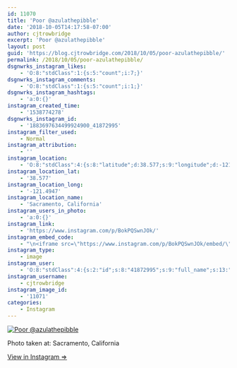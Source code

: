 ```yaml
---
id: 11070
title: 'Poor @azulathepibble'
date: '2018-10-05T14:17:58-07:00'
author: cjtrowbridge
excerpt: 'Poor @azulathepibble'
layout: post
guid: 'https://blog.cjtrowbridge.com/2018/10/05/poor-azulathepibble/'
permalink: /2018/10/05/poor-azulathepibble/
dsgnwrks_instagram_likes:
    - 'O:8:"stdClass":1:{s:5:"count";i:7;}'
dsgnwrks_instagram_comments:
    - 'O:8:"stdClass":1:{s:5:"count";i:1;}'
dsgnwrks_instagram_hashtags:
    - 'a:0:{}'
instagram_created_time:
    - '1538774278'
dsgnwrks_instagram_id:
    - '1883697634499924900_41872995'
instagram_filter_used:
    - Normal
instagram_attribution:
    - ''
instagram_location:
    - 'O:8:"stdClass":4:{s:8:"latitude";d:38.577;s:9:"longitude";d:-121.4947;s:4:"name";s:22:"Sacramento, California";s:2:"id";i:212931804;}'
instagram_location_lat:
    - '38.577'
instagram_location_long:
    - '-121.4947'
instagram_location_name:
    - 'Sacramento, California'
instagram_users_in_photo:
    - 'a:0:{}'
instagram_link:
    - 'https://www.instagram.com/p/BokPQSwnJOk/'
instagram_embed_code:
    - "\n<iframe src=\"https://www.instagram.com/p/BokPQSwnJOk/embed/\" width=\"612\" height=\"710\" frameborder=\"0\" scrolling=\"no\" allowtransparency=\"true\" class=\"insta-image-embed\"></iframe>\n"
instagram_type:
    - image
instagram_user:
    - 'O:8:"stdClass":4:{s:2:"id";s:8:"41872995";s:9:"full_name";s:13:"CJ Trowbridge";s:15:"profile_picture";s:141:"https://scontent.cdninstagram.com/vp/f84f0a6bdeca4ac376593587c3ce821c/5C56ED1C/t51.2885-19/s150x150/13724650_1188772791164794_142557231_a.jpg";s:8:"username";s:12:"cjtrowbridge";}'
instagram_username:
    - cjtrowbridge
instagram_image_id:
    - '11071'
categories:
    - Instagram
---
```


[![Poor @azulathepibble](https://blog.cjtrowbridge.com/wp-content/uploads/2018/10/1538774278-1-1.jpg)](https://www.instagram.com/p/BokPQSwnJOk/)

Photo taken at: Sacramento, California

[View in Instagram ⇒](https://www.instagram.com/p/BokPQSwnJOk/)